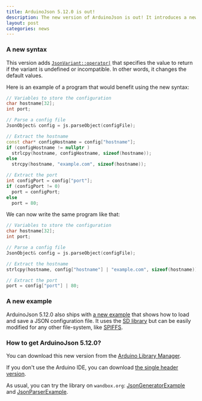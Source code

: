 ```yaml
---
title: ArduinoJson 5.12.0 is out!
description: The new version of ArduinoJson is out! It introduces a new syntax to change the default values.
layout: post
categories: news
---
```


### A new syntax

This version adds [`JsonVariant::operator|`]({{site.baseurl}}/api/jsonvariant/or/) that specifies the value to return if the variant is undefined or incompatible.
In other words, it changes the default values.

Here is an example of a program that would benefit using the new syntax:

```c++
// Variables to store the configuration
char hostname[32];
int port;

// Parse a config file
JsonObject& config = js.parseObject(configFile);

// Extract the hostname
const char* configHostname = config["hostname"];
if (configHostname != nullptr )
  strlcpy(hostname, configHostname, sizeof(hostname));
else
  strcpy(hostname, "example.com", sizeof(hostname));

// Extract the port
int configPort = config["port"];
if (configPort != 0)
  port = configPort;
else
  port = 80;
```

We can now write the same program like that:

```c++
// Variables to store the configuration
char hostname[32];
int port;

// Parse a config file
JsonObject& config = js.parseObject(configFile);

// Extract the hostname
strlcpy(hostname, config["hostname"] | "example.com", sizeof(hostname));

// Extract the port
port = config["port"] | 80;
```

### A new example

ArduinoJson 5.12.0 also ships with [a new example]({{site.baseurl}}/example/config/) that shows how to load and save a JSON configuration file. It uses the [SD library](https://www.arduino.cc/en/Reference/SD) but can be easily modified for any other file-system, like [SPIFFS](http://arduino-esp8266.readthedocs.io/en/latest/filesystem.html).

### How to get ArduinoJson 5.12.0?

You can download this new version from the [Arduino Library Manager](https://www.arduino.cc/en/Guide/Libraries).

If you don't use the Arduino IDE, you can download [the single header version](https://github.com/bblanchon/ArduinoJson/releases/download/v5.12.0/ArduinoJson-v5.12.0.h).

As usual, you can try the library on `wandbox.org`: [JsonGeneratorExample](https://wandbox.org/permlink/PKYazoEsGP9ucnYy) and [JsonParserExample](https://wandbox.org/permlink/qKrAnaA9B4zgfI2a).